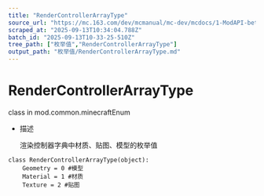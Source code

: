 ```yaml
---
title: "RenderControllerArrayType"
source_url: "https://mc.163.com/dev/mcmanual/mc-dev/mcdocs/1-ModAPI-beta/%E6%9E%9A%E4%B8%BE%E5%80%BC/RenderControllerArrayType.html?catalog=1"
scraped_at: "2025-09-13T10:34:04.788Z"
batch_id: "2025-09-13T10-33-25-510Z"
tree_path: ["枚举值","RenderControllerArrayType"]
output_path: "枚举值/RenderControllerArrayType.md"
---
```


#  RenderControllerArrayType

class in mod.common.minecraftEnum

*   描述
    
    渲染控制器字典中材质、贴图、模型的枚举值
    

```
class RenderControllerArrayType(object):
	Geometry = 0 #模型
	Material = 1 #材质
	Texture = 2 #贴图


```